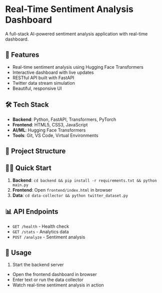 # Real-Time Sentiment Analysis Dashboard

A full-stack AI-powered sentiment analysis application with real-time dashboard.

## 🚀 Features
- Real-time sentiment analysis using Hugging Face Transformers
- Interactive dashboard with live updates
- RESTful API built with FastAPI
- Twitter data stream simulation
- Beautiful, responsive UI

## 🛠️ Tech Stack
- **Backend**: Python, FastAPI, Transformers, PyTorch
- **Frontend**: HTML5, CSS3, JavaScript
- **AI/ML**: Hugging Face Transformers
- **Tools**: Git, VS Code, Virtual Environments

## 📁 Project Structure



## 🏃‍♂️ Quick Start
1. **Backend**: `cd backend && pip install -r requirements.txt && python main.py`
2. **Frontend**: Open `frontend/index.html` in browser
3. **Data**: `cd data-collector && python twitter_dataset.py`

## 📊 API Endpoints
- `GET /health` - Health check
- `GET /stats` - Analytics data
- `POST /analyze` - Sentiment analysis

## 🎯 Usage
1. Start the backend server
- Open the frontend dashboard in browser
- Enter text or run the data collector
- Watch real-time sentiment analysis in action